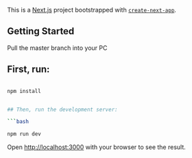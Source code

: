 This is a [Next.js](https://nextjs.org/) project bootstrapped with [`create-next-app`](https://github.com/vercel/next.js/tree/canary/packages/create-next-app).

## Getting Started

Pull the master branch into your PC

## First, run:

```bash

npm install


## Then, run the development server:

```bash

npm run dev

```

Open [http://localhost:3000](http://localhost:3000) with your browser to see the result.

